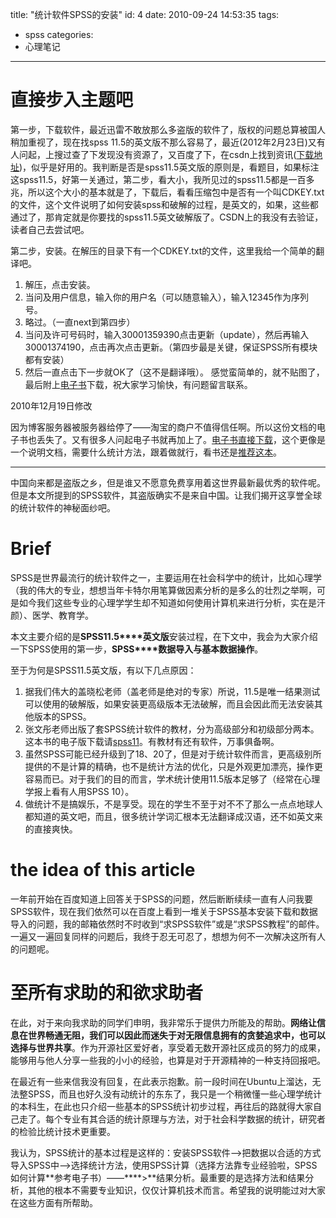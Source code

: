 title: "统计软件SPSS的安装"
id: 4
date: 2010-09-24 14:53:35
tags: 
- spss
categories: 
- 心理笔记
---

# 直接步入主题吧

第一步，下载软件，最近迅雷不敢放那么多盗版的软件了，版权的问题总算被国人稍加重视了，现在找spss 11.5的英文版不那么容易了，最近(2012年2月23日)又有人问起，上搜过查了下发现没有资源了，又百度了下，在csdn上找到资讯([下载地址](http://download.csdn.net/download/qq52111/1358807 "spss下载地址"))，似乎是好用的。我判断是否是spss11.5英文版的原则是，看题目，如果标注这spss11.5，好第一关通过，第二步，看大小，我所见过的spss11.5都是一百多兆，所以这个大小的基本就是了，下载后，看看压缩包中是否有一个叫CDKEY.txt的文件，这个文件说明了如何安装spss和破解的过程，是英文的，如果，这些都通过了，那肯定就是你要找的spss11.5英文破解版了。CSDN上的我没有去验证，读者自己去尝试吧。

第二步，安装。在解压的目录下有一个CDKEY.txt的文件，这里我给一个简单的翻译吧。

1.  解压，点击安装。
2.  当问及用户信息，输入你的用户名（可以随意输入），输入12345作为序列号。
3.  略过。（一直next到第四步）
4.  当问及许可号码时，输入30001359390点击更新（update），然后再输入30001374190，点击再次点击更新。（第四步最是关键，保证SPSS所有模块都有安装）
5.  然后一直点击下一步就OK了（这不是翻译哦）。
感觉蛮简单的，就不贴图了，最后附上[电子书](http://shepherdwind.com/wp-content/uploads/2010/09/spss11.zip)下载，祝大家学习愉快，有问题留言联系。

2010年12月19日修改

因为博客服务器被服务器给停了——淘宝的商户不值得信任啊。所以这份文档的电子书也丢失了。又有很多人问起电子书就再加上了。[电子书直接下载](http://shepherdwind.com/wp-content/uploads/2010/09/spss11.zip)，这个更像是一个说明文档，需要什么统计方法，跟着做就行，看书还是[推荐这本](http://book.douban.com/subject/1577600/)。

--------------------------------------------------------------------------------------------------

中国向来都是盗版之乡，但是谁又不愿意免费享用着这世界最新最优秀的软件呢。但是本文所提到的SPSS软件，其盗版确实不是来自中国。让我们揭开这享誉全球的统计软件的神秘面纱吧。

# Brief

SPSS是世界最流行的统计软件之一，主要运用在社会科学中的统计，比如心理学（我的伟大的专业，想想当年卡特尔用笔算做因素分析的是多么的壮烈之举啊，可是如今我们这些专业的心理学学生却不知道如何使用计算机来进行分析，实在是汗颜）、医学、教育学。

本文主要介绍的是**SPSS11.5****英文版**安装过程，在下文中，我会为大家介绍一下SPSS使用的第一步，**SPSS****数据导入与基本数据操作**。

至于为何是SPSS11.5英文版，有以下几点原因：

1.  据我们伟大的盖晓松老师（盖老师是绝对的专家）所说，11.5是唯一结果测试可以使用的破解版，如果安装更高级版本无法破解，而且会因此而无法安装其他版本的SPSS。
2.  张文彤老师出版了套SPSS统计软件的教材，分为高级部分和初级部分两本。这本书的电子版下载请[spss11](http://shepherdwind.com/wp-content/uploads/2010/09/spss11.zip)。有教材有还有软件，万事俱备啊。
3.  虽然SPSS可能已经升级到了18、20了，但是对于统计软件而言，更高级别所提供的不是计算的精确，也不是统计方法的优化，只是外观更加漂亮，操作更容易而已。对于我们的目的而言，学术统计使用11.5版本足够了（经常在心理学报上看有人用SPSS 10）。
4.  做统计不是搞娱乐，不是享受。现在的学生不至于对不不了那么一点点地球人都知道的英文吧，而且，很多统计学词汇根本无法翻译成汉语，还不如英文来的直接爽快。

# the idea of this article

一年前开始在百度知道上回答关于SPSS的问题，然后断断续续一直有人问我要SPSS软件，现在我们依然可以在百度上看到一堆关于SPSS基本安装下载和数据导入的问题，我的邮箱依然时不时收到“求SPSS软件”或是“求SPSS教程”的邮件。一遍又一遍回复同样的问题后，我终于忍无可忍了，想想为何不一次解决这所有人的问题呢。

# 至所有求助的和欲求助者

在此，对于来向我求助的同学们申明，我非常乐于提供力所能及的帮助。**网络让信息在世界畅通无阻，我们可以因此而迷失于对无限信息拥有的贪婪追求中，也可以选择与世界共享**。作为开源社区爱好者，享受着无数开源社区成员的努力的成果，能够用与他人分享一些我的小小的经验，也算是对于开源精神的一种支持回报吧。

在最近有一些来信我没有回复，在此表示抱歉。前一段时间在Ubuntu上溜达，无法整SPSS，而且也好久没有动统计的东东了，我只是一个稍微懂一些心理学统计的本科生，在此也只介绍一些基本的SPSS统计初步过程，再往后的路就得大家自己走了。每个专业有其合适的统计原理与方法，对于社会科学数据的统计，研究者的检验比统计技术更重要。

我认为，SPSS统计的基本过程是这样的：安装SPSS软件——&gt;把数据以合适的方式导入SPSS中——&gt;选择统计方法，使用SPSS计算（选择方法靠专业经验啦，SPSS如何计算**参考电子书）——****&gt;**结果分析。最重要的是选择方法和结果分析，其他的根本不需要专业知识，仅仅计算机技术而言。希望我的说明能过对大家在这些方面有所帮助。
